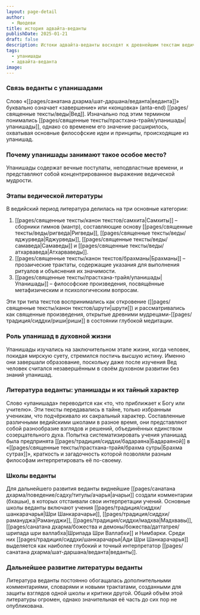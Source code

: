 ```yaml
---
layout: page-detail
author:
  - Яшодеви
title: история адвайта-веданты
publishDate: 2025-01-21
draft: false
description: Истоки адвайта-веданты восходят к древнейшим текстам ведической традиции – Упанишадам, которые представляют собой философское завершение Вед. Основополагающими текстами Адвайты также являются «Брахма-сутры» (компиляция Бадараяны) и «Бхагавад-гита», входящие в тройной канон (прастхана-трайя). Духовные основы Адвайты берут начало из мистических и метафизических откровений мудрецов-риши, записанных в Упанишадах, где подлинная природа бытия описывается как нераздельное, вездесущее и вневременное Сознание – Брахман.
tags:
  - упанишады
  - адвайта-веданта
image:
---
```

### Связь веданты с упанишадами

Слово «[[pages/санатана дхарма/шат-даршана/веданта|веданта]]» буквально означает «завершение» или «концовка» (anta-end) [[pages/священные тексты/веды|Вед]]. Изначально под этим термином понимались [[pages/священные тексты/прастхана-трайя/упанишады|упанишады]], однако со временем его значение расширилось, охватывая основные философские идеи и принципы, происходящие из упанишад. 

### Почему упанишады занимают такое особое место? 

Упанишады содержат вечные постулаты, неподвластные времени, и представляют собой концентрированное выражение ведической мудрости. 
### Этапы ведической литературы  

В ведийский период литература делилась на три основные категории:

1. [[pages/священные тексты/канон текстов/самхита|Самхиты]] – сборники гимнов (мантр), составляющие основу [[pages/священные тексты/веды/ригведа|Ригведы]], [[pages/священные тексты/веды/яджурведа|Яджурведы]], [[pages/священные тексты/веды/самаведа|Самаведы]] и [[pages/священные тексты/веды/атхарваведа|Атхарваведы]].
2. [[pages/священные тексты/канон текстов/брахманы|Брахманы]] – прозаические трактаты, содержащие указания для выполнения ритуалов и объяснения их значимости.
3. [[pages/священные тексты/прастхана-трайя/упанишады|Упанишады]] – философские произведения, посвящённые метафизическим и психологическим вопросам.

Эти три типа текстов воспринимались как откровение ([[pages/священные тексты/канон текстов/шрути|шрути]]) и рассматривались как священные произведения, открытые древними мудрецами-[[pages/традиция/сиддхи/риши|риши]] в состоянии глубокой медитации.

### Роль упанишад в духовной жизни  

Упанишады изучались на заключительном этапе жизни, когда человек, покидая мирскую суету, стремился постичь высшую истину. Именно они завершали образование, поскольку даже после изучения Вед человек считался незавершённым в своём духовном развитии без знаний упанишад.

### Литература веданты: упанишады и их тайный характер  

Слово «упанишада» переводится как «то, что приближает к Богу или учителю». Эти тексты передавались в тайне, только избранным ученикам, что подчёркивало их сакральный характер. Составленные различными ведийскими школами в разное время, они представляют собой разнообразие взглядов и решений, объединённых единством созерцательного духа. Попытка систематизировать учения упанишад была предпринята [[pages/традиция/сиддхи/бадараяна|Бадараяной]]  в «[[pages/священные тексты/прастхана-трайя/брахма сутры|Брахма сутрах]]», краткость и загадочность которой позволяли разным философам интерпретировать её по-своему.

### Школы веданты  

Для дальнейшего развития веданты виднейшие [[pages/санатана дхарма/поведение/садху/титулы/ачарья|ачарьи]]  создали комментарии (бхашьи), в которых отстаивали свои интерпретации учений. Основные школы веданты включают учения [[pages/традиция/сиддхи/шанкарачарья|Шри Шанкарачарьи]], [[pages/традиция/сиддхи/рамануджа|Рамануджи]], [[pages/традиция/сиддхи/мадхва|Мадхвавы]], [[pages/санатана дхарма/божества и демоны/божества/даттатрея/шрипада шри валлабха|Шрипада Шри Валлабхи]] и Нимбарки. Среди них  [[pages/традиция/сиддхи/шанкарачарья|Ади Шри Шанкарачарья]] выделяется как наиболее глубокий и точный интерпретатор [[pages/санатана дхарма/шат-даршана/веданта|веданты]].

### Дальнейшее развитие литературы веданты 

Литература веданты постоянно обогащалась  дополнительными комментариями, словарями и новыми трактатами, созданными для защиты взглядов одной школы и критики другой. Общий объём этой литературы огромен, однако значительная её часть до сих пор не опубликована.